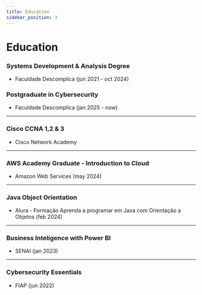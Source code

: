 ```yaml
---
title: Education
sidebar_position: 3
---
```


# Education

### Systems Development & Analysis Degree
- Faculdade Descomplica (jun 2021 - oct 2024)

### Postgraduate in Cybersecurity
- Faculdade Descomplica (jan 2025 - now)

---

### Cisco CCNA 1,2 & 3
- Cisco Network Academy

---

### AWS Academy Graduate - Introduction to Cloud
- Amazon Web Services (may 2024)

---

### Java Object Orientation
- Alura - Formação Aprenda a programar em Java com Orientação a Objetos (feb 2024)

---

### Business Inteligence with Power BI
- SENAI (jan 2023)

---

### Cybersecurity Essentials
- FIAP (jun 2022)